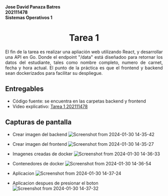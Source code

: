 <b>
Jose David Panaza Batres<br>
202111478<br>
Sistemas Operativos 1
</b>
<h1>
<center>
Tarea 1
</center> 
</h1>
<div style="text-align: justify;">
El fin de la tarea es realizar una apliación web utilizando React, y desarrollar una API en Go. Donde el endpoint "/data" está diseñadoo para retornar los datos del estudiante, tales como nombre completo, numero de carnet, fecha y hora actual. El punto de la práctica es que el frontend y backend sean dockerizados para facilitar su despliegue.

<h2>Entregables</h2>
<ul>
    <li>Código fuente: se encuentra en las carpetas backend y frontend</li>
    <li>Video explicativo: <a href="https://youtu.be/i4mTuKYac7M?si=AIJW7v8RVV9gOyt4"> Tarea 1 202111478 </a> </li>
</ul>
</div>
<h2> Capturas de pantalla </h2>

- Crear imagen del backend
![Screenshot from 2024-01-30 14-35-42](https://github.com/Jpanaza1906/SO1_1S2024_202111478/assets/81275279/e46528e3-38d6-4096-a77e-c5ed1748fdd5)

- Crear imagen del frontend
![Screenshot from 2024-01-30 14-35-27](https://github.com/Jpanaza1906/SO1_1S2024_202111478/assets/81275279/1467eefc-579d-451e-99a1-d238620401bc)

- Imagenes creadas de docker
![Screenshot from 2024-01-30 14-36-33](https://github.com/Jpanaza1906/SO1_1S2024_202111478/assets/81275279/e5cac945-14ff-41e4-a19c-a6379c001700)

- Contenedores de docker
![Screenshot from 2024-01-30 14-36-54](https://github.com/Jpanaza1906/SO1_1S2024_202111478/assets/81275279/2b3967e0-956c-4714-ab52-1a7628431f48)

- Aplicacion
![Screenshot from 2024-01-30 14-37-24](https://github.com/Jpanaza1906/SO1_1S2024_202111478/assets/81275279/cb70911b-d97a-42da-aa7a-d43e473f4eba)

- Aplicacion despues de presionar el boton
![Screenshot from 2024-01-30 14-37-32](https://github.com/Jpanaza1906/SO1_1S2024_202111478/assets/81275279/1bafdfe2-fa9e-4726-b388-556548d13b9d)
